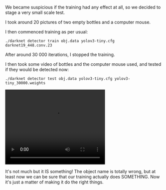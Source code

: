 We became suspicious if the training had any effect at all, so we decided to stage a very small scale test.

I took around 20 pictures of two empty bottles and a computer mouse. 

I then commenced training as per usual:

	./darknet detector train obj.data yolov3-tiny.cfg darknet19_448.conv.23

After around 30 000 iterations, I stopped the training.

I then took some video of bottles and the computer mouse used, and tested if they would be detected now:

	./darknet detector test obj.data yolov3-tiny.cfg yolov3-tiny_30000.weights

<video width="320" height="240" controls>
  <source src="Results.gif" type="video/gif">
</video>

It's not much but it IS something! The object name is totally wrong, but at least now we can be sure that our training actually does SOMETHING. Now it's just a matter of making it do the right things.

